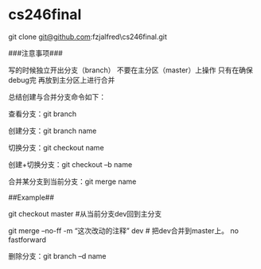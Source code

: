 # cs246final


git clone git@github.com:fzjalfred\cs246final.git

###注意事项###

写的时候独立开出分支（branch）
不要在主分区（master）上操作
只有在确保debug完 再放到主分区上进行合并

总结创建与合并分支命令如下：

查看分支：git branch

创建分支：git branch name

切换分支：git checkout name

创建+切换分支：git checkout –b name

合并某分支到当前分支：git merge name

##Example##

git checkout master #从当前分支dev回到主分支

git merge –no-ff -m “这次改动的注释” dev   # 把dev合并到master上。 no fastforward

删除分支：git branch –d name



